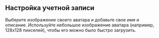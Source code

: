 ## Настройка учетной записи
Выберите изображение своего аватара и добавьте свое имя и описание. Используйте небольшое изображение аватара (например, 128x128 пикселей), чтобы его можно было быстро загрузить.
